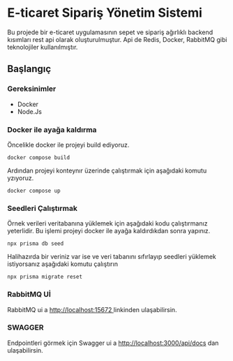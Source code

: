 # E-ticaret Sipariş Yönetim Sistemi

Bu projede bir e-ticaret uygulamasının sepet ve sipariş ağırlıklı backend kısımları rest api olarak oluşturulmuştur. Api de Redis, Docker, RabbitMQ gibi teknolojiler kullanılmıştır.

## Başlangıç

### Gereksinimler

- Docker
- Node.Js

### Docker ile ayağa kaldırma

Öncelikle docker ile projeyi build ediyoruz.

```
docker compose build
```

Ardından projeyi konteynır üzerinde çalıştırmak için aşağıdaki komutu yzıyoruz.

```
docker compose up
```

### Seedleri Çalıştırmak

Örnek verileri veritabanına yüklemek için aşağıdaki kodu çalıştırmanız yeterlidir. Bu işlemi projeyi docker ile ayağa kaldırdıkdan sonra yapınız.

```
npx prisma db seed
```

Halihazırda bir veriniz var ise ve veri tabanını sıfırlayıp seedleri yüklemek istiyorsanız aşağıdaki komutu çalıştırın

```
npx prisma migrate reset
```

### RabbitMQ Uİ

RabbitMQ ui a [http://localhost:15672 ]() linkinden ulaşabilirsin.

### SWAGGER

Endpointleri görmek için Swagger ui a [http://localhost:3000/api/docs]() dan ulaşabilirsin.
